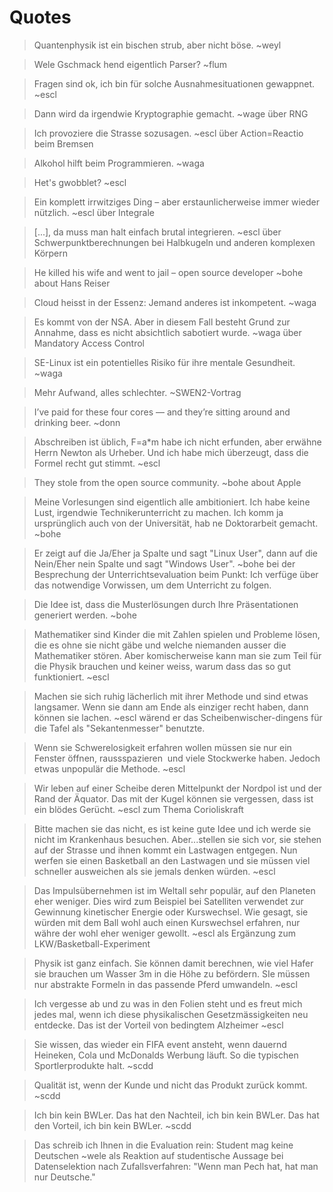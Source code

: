 # Quotes

> Quantenphysik ist ein bischen strub, aber nicht böse. ~weyl

> Wele Gschmack hend eigentlich Parser? ~flum

> Fragen sind ok, ich bin für solche Ausnahmesituationen gewappnet. ~escl

> Dann wird da irgendwie Kryptographie gemacht. ~wage über RNG

> Ich provoziere die Strasse sozusagen. ~escl über Action=Reactio beim Bremsen

> Alkohol hilft beim Programmieren. ~waga

> Het's gwobblet? ~escl

> Ein komplett irrwitziges Ding – aber erstaunlicherweise immer wieder nützlich. ~escl über Integrale

> [...], da muss man halt einfach brutal integrieren. ~escl über Schwerpunktberechnungen bei Halbkugeln und anderen komplexen Körpern

> He killed his wife and went to jail – open source developer ~bohe about Hans Reiser

> Cloud heisst in der Essenz: Jemand anderes ist inkompetent. ~waga

> Es kommt von der NSA. Aber in diesem Fall besteht Grund zur Annahme, dass es nicht absichtlich sabotiert wurde. ~waga über Mandatory Access Control

> SE-Linux ist ein potentielles Risiko für ihre mentale Gesundheit. ~waga

> Mehr Aufwand, alles schlechter. ~SWEN2-Vortrag

> I’ve paid for these four cores — and they’re sitting around and drinking beer. ~donn

> Abschreiben ist üblich, F=a*m habe ich nicht erfunden, aber erwähne Herrn Newton als Urheber. Und ich habe mich überzeugt, dass die Formel recht gut stimmt. ~escl

> They stole from the open source community. ~bohe about Apple

> Meine Vorlesungen sind eigentlich alle ambitioniert. Ich habe keine Lust, irgendwie Technikerunterricht zu machen. Ich komm ja ursprünglich auch von der Universität, hab ne Doktorarbeit gemacht. ~bohe

> Er zeigt auf die Ja/Eher ja Spalte und sagt "Linux User", dann auf die Nein/Eher nein Spalte und sagt "Windows User". ~bohe bei der Besprechung der Unterrichtsevaluation beim Punkt: Ich verfüge über das notwendige Vorwissen, um dem Unterricht zu folgen.

> Die Idee ist, dass die Musterlösungen durch Ihre Präsentationen generiert werden. ~bohe

> Mathematiker sind Kinder die mit Zahlen spielen und Probleme lösen, die es ohne sie nicht gäbe und welche niemanden ausser die Mathematiker stören. Aber komischerweise kann man sie zum Teil für die Physik brauchen und keiner weiss, warum dass das so gut funktioniert. ~escl

> Machen sie sich ruhig lächerlich mit ihrer Methode und sind etwas langsamer. Wenn sie dann am Ende als einziger recht haben, dann können sie lachen. ~escl wärend er das Scheibenwischer-dingens für die Tafel als "Sekantenmesser" benutzte.

> Wenn sie Schwerelosigkeit erfahren wollen müssen sie nur ein Fenster öffnen, raussspazieren  und viele Stockwerke haben. Jedoch etwas unpopulär die Methode. ~escl

> Wir leben auf einer Scheibe deren Mittelpunkt der Nordpol ist und der Rand der Äquator. Das mit der Kugel können sie vergessen, dass ist ein blödes Gerücht. ~escl zum Thema Corioliskraft

> Bitte machen sie das nicht, es ist keine gute Idee und ich werde sie nicht im Krankenhaus besuchen. Aber...stellen sie sich vor, sie stehen auf der Strasse und ihnen kommt ein Lastwagen entgegen. Nun werfen sie einen Basketball an den Lastwagen und sie müssen viel schneller ausweichen als sie jemals denken würden. ~escl

> Das Impulsübernehmen ist im Weltall sehr populär, auf den Planeten eher weniger. Dies wird zum Beispiel bei Satelliten verwendet zur Gewinnung kinetischer Energie oder Kurswechsel. Wie gesagt, sie würden mit dem Ball wohl auch einen Kurswechsel erfahren, nur währe der wohl eher weniger gewollt. ~escl als Ergänzung zum LKW/Basketball-Experiment

> Physik ist ganz einfach. Sie können damit berechnen, wie viel Hafer sie brauchen um Wasser 3m in die Höhe zu befördern. SIe müssen nur abstrakte Formeln in das passende Pferd umwandeln. ~escl

> Ich vergesse ab und zu was in den Folien steht und es freut mich jedes mal, wenn ich diese physikalischen Gesetzmässigkeiten neu entdecke. Das ist der Vorteil von bedingtem Alzheimer ~escl

> Sie wissen, das wieder ein FIFA event ansteht, wenn dauernd Heineken, Cola und McDonalds Werbung läuft. So die typischen Sportlerprodukte halt. ~scdd

> Qualität ist, wenn der Kunde und nicht das Produkt zurück kommt. ~scdd

> Ich bin kein BWLer. Das hat den Nachteil, ich bin kein BWLer. Das hat den Vorteil, ich bin kein BWLer. ~scdd

> Das schreib ich Ihnen in die Evaluation rein: Student mag keine Deutschen ~wele als Reaktion auf studentische Aussage bei Datenselektion nach Zufallsverfahren: "Wenn man Pech hat, hat man nur Deutsche."